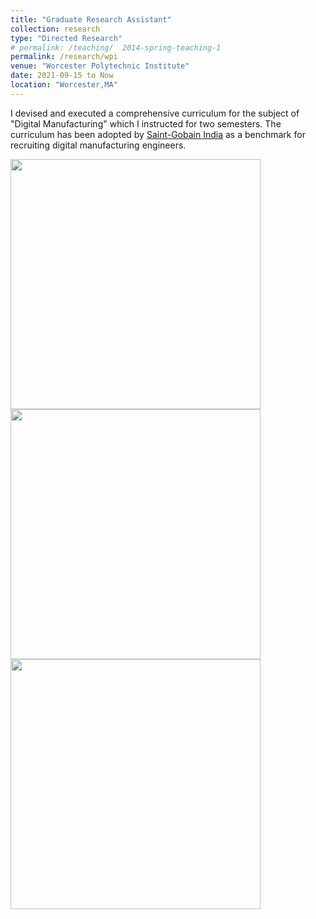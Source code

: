 ```yaml
---
title: "Graduate Research Assistant"
collection: research
type: "Directed Research"
# permalink: /teaching/  2014-spring-teaching-1
permalink: /research/wpi
venue: "Worcester Polytechnic Institute"
date: 2021-09-15 to Now 
location: "Worcester,MA"
---
```


I devised and executed a comprehensive curriculum for the subject of "Digital Manufacturing" which I instructed for two semesters. The curriculum has been adopted by [Saint-Gobain India](https://www.saint-gobain.co.in/) as a benchmark for recruiting digital manufacturing engineers.

<img src='https://github.com/shivakumar-tekumatla/shivakumar-tekumatla.github.io/blob/master/files/GIFs/PACR3.png?raw=true' width =400  />

<img src='https://github.com/shivakumar-tekumatla/shivakumar-tekumatla.github.io/blob/master/files/GIFs/PACR1.jpg?raw=true' width =400  />

<img src='https://github.com/shivakumar-tekumatla/shivakumar-tekumatla.github.io/blob/master/files/GIFs/PACR2.jpg?raw=true' width =400  />

